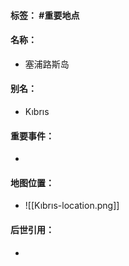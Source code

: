 #### 标签： #重要地点
#### 名称：
- 塞浦路斯岛
#### 别名：
- Kıbrıs
#### 重要事件：
- 
#### 地图位置：
- ![[Kıbrıs-location.png]]
#### 后世引用：
- 
